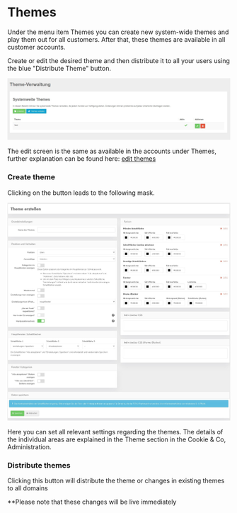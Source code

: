 # Themes

Under the menu item Themes you can create new system-wide themes and play them out for all customers. After that, these themes are available in all customer accounts.

Create or edit the desired theme and then distribute it to all your users using the blue "Distribute Theme" button.

 ![screenshot-2020.10.01-14_11_27-1601554287383](../assets/screenshot-2020.10.01-14_11_27-1601554287383.jpg)

The edit screen is the same as available in the accounts under Themes, further explanation can be found here: [edit themes](../functions/themes.md) 

### Create theme

Clicking on the button leads to the following mask.

![screenshot-1641834371507 (../assets/screenshot-1641834371507%2520(1).jpg)](../assets/screenshot-1641834371507%20(1).jpg)

Here you can set all relevant settings regarding the themes. The details of the individual areas are explained in the Theme section in the Cookie &amp; Co, Administration.

### Distribute themes

Clicking this button will distribute the theme or changes in existing themes to all domains 

**Please note that these changes will be live immediately